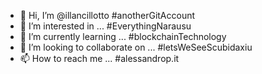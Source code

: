 - 👋 Hi, I’m @illancillotto #anotherGitAccount
- 👀 I’m interested in ... #EverythingNarausu
- 🌱 I’m currently learning ... #blockchainTechnology
- 💞️ I’m looking to collaborate on ... #letsWeSeeScubidaxiu
- 📫 How to reach me ... #alessandrop.it 

<!---
illancillotto/illancillotto is a ✨ special ✨ repository because its `README.md` (this file) appears on your GitHub profile.
You can click the Preview link to take a look at your changes.
--->
